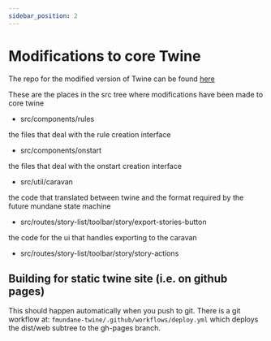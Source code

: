 ```yaml
---
sidebar_position: 2
---
```


# Modifications to core Twine

The repo for the modified version of Twine can be found [here](https://github.com/tlodge/fmundane-twine) 

These are the places in the src tree where modifications have been made to core twine

* src/components/rules 

the files that deal with the rule creation interface

* src/components/onstart 

the files that deal with the onstart creation interface

* src/util/caravan 

the code that translated between twine and the format required by the future mundane state machine

* src/routes/story-list/toolbar/story/export-stories-button 

the code for the ui that handles exporting to the caravan

* src/routes/story-list/toolbar/story/story-actions


## Building for static twine site (i.e. on github pages)

This should happen automatically when you push to git.  There is a git workflow at: `fmundane-twine/.github/workflows/deploy.yml` which deploys the dist/web subtree to the gh-pages branch.




